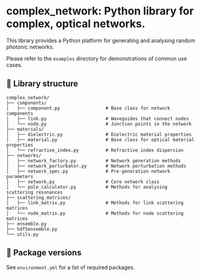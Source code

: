 # complex_network: Python library for complex, optical networks.

This library provides a Python platform for generating and analysing random photonic networks.

Please refer to the `examples` directory for demonstrations of common use cases.

## 📂 Library structure
```
complex_network/                     
├── components/                      
│   ├── component.py                 # Base class for network components
│   ├── link.py                      # Waveguides that connect nodes
│   └── node.py                      # Junction points in the network
├── materials/                       
│   ├── dielectric.py                # Dielectric material properties
│   ├── material.py                  # Base class for optical material properties
│   └── refractive_index.py          # Refractive index dispersion
├── networks/                        
│   ├── network_factory.py           # Network generation methods
│   ├── network_perturbator.py       # Network perturbation methods
│   ├── network_spec.py              # Pre-generation network parameters
│   ├── network.py                   # Core network class
│   └── pole_calculator.py           # Methods for analysing scattering resonances
├── scattering_matrices/             
│   ├── link_matrix.py               # Methods for link scattering matrices
│   └── node_matrix.py               # Methods for node scattering matrices
├── ensemble.py                      
├── hdf5ensemble.py                  
└── utils.py                         
```

## 🔧 Package versions
See `environment.yml` for a list of required packages.
